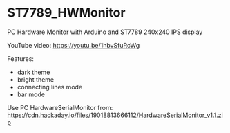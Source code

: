 # ST7789_HWMonitor
PC Hardware Monitor with Arduino and ST7789 240x240 IPS display

YouTube video:
https://youtu.be/1hbvSfuRcWg

Features:
- dark theme
- bright theme
- connecting lines mode
- bar mode

Use PC HardwareSerialMonitor from:
https://cdn.hackaday.io/files/19018813666112/HardwareSerialMonitor_v1.1.zip
